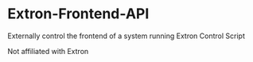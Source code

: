 # Extron-Frontend-API

Externally control the frontend of a system running Extron Control Script

Not affiliated with Extron
